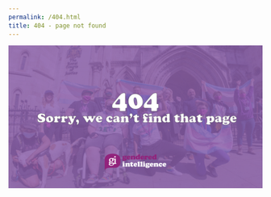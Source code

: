 ```yaml
---
permalink: /404.html
title: 404 - page not found
---
```


<center><img src="/static/images/404background.png"></center>

